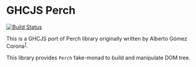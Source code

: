 # GHCJS Perch

[![Build Status](https://travis-ci.org/geraldus/ghcjs-perch.svg?branch=master)](https://travis-ci.org/geraldus/ghcjs-perch)

This is a GHCJS port of Perch library originally written by Alberto Gómez
Corona<sup>[1][haste-perch]</sup>.

This library provides `Perch` fake-monad to build and manipulate DOM tree.

[haste-perch]:https://github.com/agocorona/haste-perch
